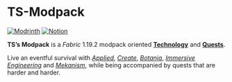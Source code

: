 # TS-Modpack
[![Modrinth](https://img.shields.io/badge/Found_It_On-Modrinth-00AF5C?logo=modrinth)](https://modrinth.com/modpack/ts-modpack)
[![Notion](https://img.shields.io/badge/Link_To_The_Space-Notion-%23000000?logo=notion)](https://rowan-almond-24e.notion.site/TS-s-Modpack-4db505f96b7044c5a0dc8b9c36969b90?pvs=4)

**TS’s Modpack** is a *Fabric* 1.19.2 modpack oriented <u>**Technology**</u> and <u>**Quests**</u>.


Live an eventful survival with *[Applied](https://modrinth.com/mod/ae2)*, *[Create](https://modrinth.com/mod/create-fabric)*, *[Botania](https://modrinth.com/mod/botania)*, *[Immersive Engineering](https://modrinth.com/mod/immersiveengineering)* and *[Mekanism](https://modrinth.com/mod/mekanism)*, while being accompanied by quests that are harder and harder.
